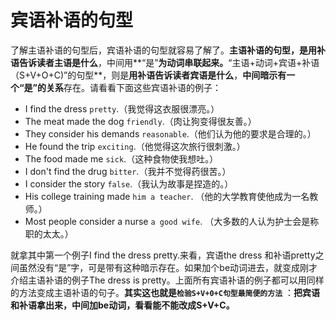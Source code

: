 # 宾语补语的句型

了解主语补语的句型后，宾语补语的句型就容易了解了。**主语补语的句型，是用补语告诉读者主语是什么**，中间用**“是”**为动词串联起来。**“主语+动词+宾语+补语（S+V+O+C)”的句型**，则是**用补语告诉读者宾语是什么**，**中间暗示有一个“是”的关系**存在。请看看下面这些宾语补语的例子：
>  
- I find the dress `pretty`.（我觉得这衣服很漂亮。）
- The meat made the dog `friendly`.（肉让狗变得很友善。）
- They consider his demands `reasonable`.（他们认为他的要求是合理的。）
- He found the trip `exciting`.（他觉得这次旅行很刺激。）
- The food made me `sick`.（这种食物使我想吐。）
- I don't find the drug `bitter`.（我并不觉得药很苦。）
- I consider the story `false`.（我认为故事是捏造的。）
- His college training made `him a teacher`.
（他的大学教育使他成为一名教师。）
- Most people consider a nurse `a good wife`.
（大多数的人认为护士会是称职的太太。）

就拿其中第一个例子I find the dress pretty.来看，宾语the dress 和补语pretty之间虽然没有“是”字，可是带有这种暗示存在。如果加个be动词进去，就变成刚才介绍主语补语的例子The dress is pretty。上面所有宾语补语的例子都可以用同样的方法变成主语补语的句子。**其实这也就是`检验S+V+0+C句型最简便的方法`** ：**把宾语和补语拿出来，中间加be动词，看看能不能改成S+V+C。**